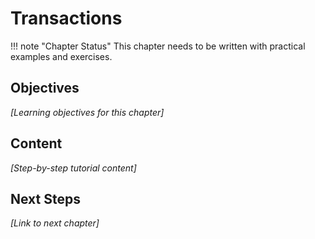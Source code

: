 # Transactions

<!-- TODO: Chapter objectives -->
<!-- TODO: Prerequisites -->
<!-- TODO: Step-by-step content -->
<!-- TODO: Examples -->
<!-- TODO: Exercises -->
<!-- TODO: Next chapter link -->

!!! note "Chapter Status"
    This chapter needs to be written with practical examples and exercises.

## Objectives

*[Learning objectives for this chapter]*

## Content

*[Step-by-step tutorial content]*

## Next Steps

*[Link to next chapter]*
